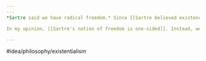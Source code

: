 ```yaml
---
---
*Sartre said we have radical freedom.* Since [[Sartre believed existence precedes essence]], [[Sartre]] also said that humans have the power and the responsibiity of choosing our own destiny. 

In my opinion, [[Sartre's notion of freedom is one-sided]]. Instead, we have to consider [[The dialectic of freedom and necessity]]. 

---
```

#idea/philosophy/existentialism
